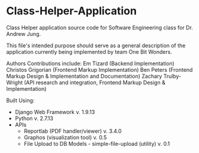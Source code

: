 # Class-Helper-Application
Class Helper application source code for Software Engineering class for Dr. Andrew Jung.

This file's intended purpose should serve as a general description of the application currently being implemented by team One Bit Wonders.

Authors Contributions include:
Em Tizard (Backend Implementation)
Christos Grigorian (Frontend Markup Implementation)
Ben Peters (Frontend Markup Design & Implementation and Documentation)
Zachary Trulby-Wright (API research and integration, Frontend Markup Design & Implementation)

Built Using:
- Django Web Framework v. 1.9.13
- Python v. 2.7.13
- APIs
  - Reportlab (PDF handler/viewer) v. 3.4.0
  - Graphos (visualization tool) v. 0.5
  - File Upload to DB Models - simple-file-upload (utility) v. 0.1
